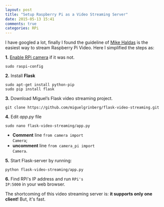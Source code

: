 ```yaml
---
layout: post
title: "Setup Raspberry Pi as a Video Streaming Server"
date: 2015-05-13 15:41
comments: true
categories: RPi
---
```



I have googled a lot, finally I found the guideline of [Mike Haldas](http://videos.cctvcamerapros.com/raspberry-pi/how-to-setup-video-streaming-server.html) is the easiest way to stream Raspberry Pi Video. Here I simplified the steps as: 

**1.** [Enable RPi camera](https://www.raspberrypi.org/documentation/usage/camera/README.md) if it was not.

```
sudo raspi-config
```

**2.** Install **Flask**

```
sudo apt-get install python-pip
sudo pip install flask
```

**3.** Download Miguel’s Flask video streaming project.

```
git clone https://github.com/miguelgrinberg/flask-video-streaming.git
```

**4.** Edit *app.py* file

```
sudo nano flask-video-streaming/app.py
```

 - **Comment** line <code>from camera import Camera</code>;
 - **uncomment** line <code>from camera_pi import Camera</code>.

**5.** Start Flask-server by running: 

```
python flask-video-streaming/app.py
```

**6.** Find RPi's IP address and run <code>RPi's IP:5000</code> in your web browser.

The shortcoming of this video streaming server is: **it supports only one client!** But, it's fast.

